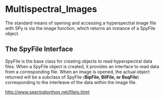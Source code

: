 # Multispectral_Images

The standard means of opening and accessing a hyperspectral image file with SPy is via the image function, which returns an instance of a SpyFile object.

## The SpyFile Interface
SpyFile is the base class for creating objects to read hyperspectral data files. When a SpyFile object is created, it provides an interface to read data from a corresponding file. When an image is opened, the actual object returned will be a subclass of SpyFile (<b>BipFile, BilFile, or BsqFile</b>) corresponding to the interleave of the data within the image file.
 
http://www.spectralpython.net/fileio.html
